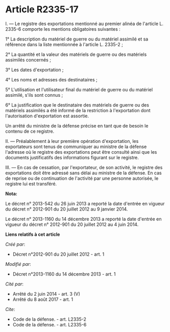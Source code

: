 # Article R2335-17

I. ― Le registre des exportations mentionné au premier alinéa de l'article L. 2335-6 comporte les mentions obligatoires
suivantes : 

1° La description du matériel de guerre ou du matériel assimilé et sa référence dans la liste mentionnée à l'article L.
2335-2 ; 

2° La quantité et la valeur des matériels de guerre ou des matériels assimilés concernés ; 

3° Les dates d'exportation ; 

4° Les noms et adresses des destinataires ; 

5° L'utilisation et l'utilisateur final du matériel de guerre ou du matériel assimilé, s'ils sont connus ; 

6° La justification que le destinataire des matériels de guerre ou des matériels assimilés a été informé de la restriction à
l'exportation dont l'autorisation d'exportation est assortie. 

Un arrêté du ministre de la défense précise en tant que de besoin le contenu de ce registre. 

II. ― Préalablement à leur première opération d'exportation, les exportateurs sont tenus de communiquer au ministre de la
défense l'adresse où le registre des exportations peut être consulté ainsi que les documents justificatifs des informations
figurant sur le registre. 

III. ― En cas de cessation, par l'exportateur, de son activité, le registre des exportations doit être adressé sans délai au
ministre de la défense. En cas de reprise ou de continuation de l'activité par une personne autorisée, le registre lui est
transféré.

**Nota:**

Le décret n° 2013-542 du 26 juin 2013 a reporté la date d'entrée en vigueur du décret n° 2012-901 du 20 juillet 2012 au 9
janvier 2014.

Le décret n° 2013-1160 du 14 décembre 2013 a reporté la date d'entrée en vigueur du décret n° 2012-901 du 20 juillet 2012 au
4 juin 2014.

**Liens relatifs à cet article**

_Créé par_:

  - Décret n°2012-901 du 20 juillet 2012 - art. 1

_Modifié par_:

  - Décret n°2013-1160 du 14 décembre 2013 - art. 1

_Cité par_:

  - Arrêté du 2 juin 2014 - art. 3 (V)
  - Arrêté du 8 août 2017 - art. 1

_Cite_:

  - Code de la défense. - art. L2335-2
  - Code de la défense. - art. L2335-6
